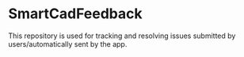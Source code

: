 # SmartCadFeedback
This repository is used for tracking and resolving issues submitted by users/automatically sent by the app.

